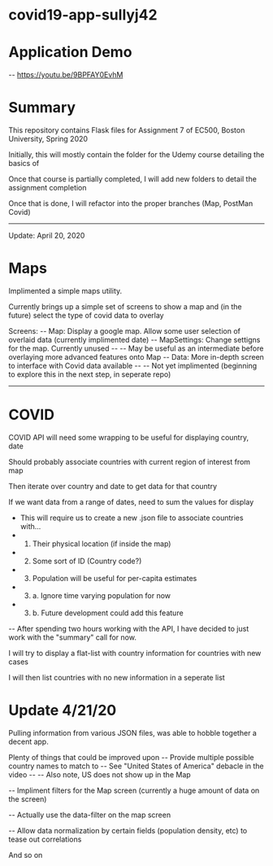 # covid19-app-sullyj42

# Application Demo
-- https://youtu.be/9BPFAY0EvhM

# Summary
This repository contains Flask files for Assignment 7 of EC500, Boston University, Spring 2020

Initially, this will mostly contain the folder for the Udemy course detailing the basics of 

Once that course is partially completed, I will add new folders to detail the assignment completion

Once that is done, I will refactor into the proper branches (Map, PostMan Covid)

---
Update: April 20, 2020
# Maps

Implimented a simple maps utility.

Currently brings up a simple set of screens to show a map and (in the future) select the type of covid data to overlay

Screens: 
-- Map: Display a google map. Allow some user selection of overlaid data (currently implimented date)
-- MapSettings: Change settigns for the map. Currently unused
-- -- May be useful as an intermediate before overlaying more advanced features onto Map
-- Data: More in-depth screen to interface with Covid data available
-- -- Not yet implimented (beginning to explore this in the next step, in seperate repo)

---
# COVID

COVID API will need some wrapping to be useful for displaying country, date

Should probably associate countries with current region of interest from map

Then iterate over country and date to get data for that country

If we want data from a range of dates, need to sum the values for display

- This will require us to create a new .json file to associate countries with...
- 1. Their physical location (if inside the map)
- 2. Some sort of ID (Country code?)
- 3. Population will be useful for per-capita estimates
- 3. a. Ignore time varying population for now
- 3. b. Future development could add this feature

-- 
After spending two hours working with the API, I have decided to just work with the "summary" call for now.

I will try to display a flat-list with country information for countries with new cases

I will then list countries with no new information in a seperate list

# Update 4/21/20

Pulling information from various JSON files, was able to hobble together a decent app.

Plenty of things that could be improved upon
-- Provide multiple possible country names to match to
-- See "United States of America" debacle in the video
-- -- Also note, US does not show up in the Map

-- Impliment filters for the Map screen (currently a huge amount of data on the screen)

-- Actually use the data-filter on the map screen

-- Allow data normalization by certain fields (population density, etc) to tease out correlations

And so on
